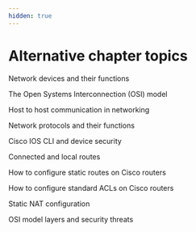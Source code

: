 ```yaml
---
hidden: true
---
```


# Alternative chapter topics

Network devices and their functions

The Open Systems Interconnection (OSI) model

Host to host communication in networking

Network protocols and their functions

Cisco IOS CLI and device security

Connected and local routes

How to configure static routes on Cisco routers

How to configure standard ACLs on Cisco routers

Static NAT configuration

OSI model layers and security threats
